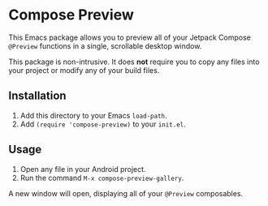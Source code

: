 # Compose Preview

This Emacs package allows you to preview all of your Jetpack Compose `@Preview` functions in a single, scrollable desktop window.

This package is non-intrusive. It does **not** require you to copy any files into your project or modify any of your build files.

## Installation

1.  Add this directory to your Emacs `load-path`.
2.  Add `(require 'compose-preview)` to your `init.el`.

## Usage

1.  Open any file in your Android project.
2.  Run the command `M-x compose-preview-gallery`.

A new window will open, displaying all of your `@Preview` composables.